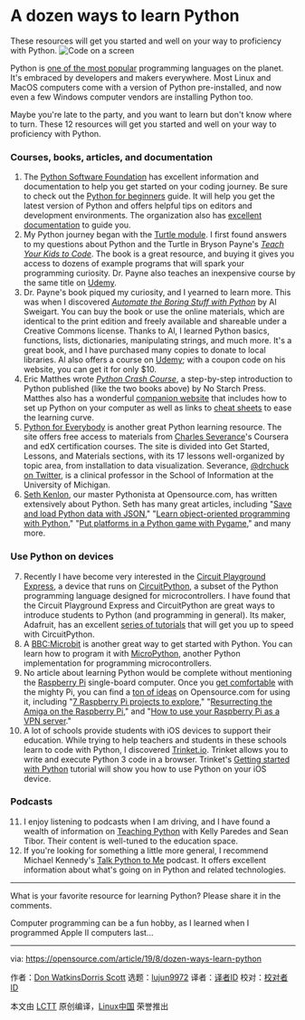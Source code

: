 [#]: collector: (lujun9972)
[#]: translator: (wxy)
[#]: reviewer: ( )
[#]: publisher: ( )
[#]: url: ( )
[#]: subject: (A dozen ways to learn Python)
[#]: via: (https://opensource.com/article/19/8/dozen-ways-learn-python)
[#]: author: (Don WatkinsDorris Scott https://opensource.com/users/don-watkinshttps://opensource.com/users/don-watkinshttps://opensource.com/users/chris-engelhardthttps://opensource.com/users/momiji15https://opensource.com/users/asingh31https://opensource.com/users/pshapirohttps://opensource.com/users/greg-phttps://opensource.com/users/don-watkinshttps://opensource.com/users/holmjahttps://opensource.com/users/don-watkins)

A dozen ways to learn Python
======
These resources will get you started and well on your way to proficiency
with Python.
![Code on a screen][1]

Python is [one of the most popular][2] programming languages on the planet. It's embraced by developers and makers everywhere. Most Linux and MacOS computers come with a version of Python pre-installed, and now even a few Windows computer vendors are installing Python too.

Maybe you're late to the party, and you want to learn but don't know where to turn. These 12 resources will get you started and well on your way to proficiency with Python.

### Courses, books, articles, and documentation

  1. The [Python Software Foundation][3] has excellent information and documentation to help you get started on your coding journey. Be sure to check out the [Python for beginners][4] guide. It will help you get the latest version of Python and offers helpful tips on editors and development environments. The organization also has [excellent documentation][5] to guide you.
  2. My Python journey began with the [Turtle module][6]. I first found answers to my questions about Python and the Turtle in Bryson Payne's _[Teach Your Kids to Code][7]_. The book is a great resource, and buying it gives you access to dozens of example programs that will spark your programming curiosity. Dr. Payne also teaches an inexpensive course by the same title on [Udemy][8].
  3. Dr. Payne's book piqued my curiosity, and I yearned to learn more. This was when I discovered _[Automate the Boring Stuff with Python][9]_ by Al Sweigart. You can buy the book or use the online materials, which are identical to the print edition and freely available and shareable under a Creative Commons license. Thanks to Al, I learned Python basics, functions, lists, dictionaries, manipulating strings, and much more. It's a great book, and I have purchased many copies to donate to local libraries. Al also offers a course on [Udemy][10]; with a coupon code on his website, you can get it for only $10.
  4. Eric Matthes wrote _[Python Crash Course][11]_, a step-by-step introduction to Python published (like the two books above) by No Starch Press. Matthes also has a wonderful [companion website][12] that includes how to set up Python on your computer as well as links to [cheat sheets][13] to ease the learning curve.
  5. [Python for Everybody][14] is another great Python learning resource. The site offers free access to materials from [Charles Severance][15]'s Coursera and edX certification courses. The site is divided into Get Started, Lessons, and Materials sections, with its 17 lessons well-organized by topic area, from installation to data visualization. Severance, [@drchuck on Twitter][16], is a clinical professor in the School of Information at the University of Michigan.
  6. [Seth Kenlon][17], our master Pythonista at Opensource.com, has written extensively about Python. Seth has many great articles, including "[Save and load Python data with JSON][18]," "[Learn object-oriented programming with Python][19]," "[Put platforms in a Python game with Pygame][20]," and many more.



### Use Python on devices

  7. Recently I have become very interested in the [Circuit Playground Express][21], a device that runs on [CircuitPython][22], a subset of the Python programming language designed for microcontrollers. I have found that the Circuit Playground Express and CircuitPython are great ways to introduce students to Python (and programming in general). Its maker, Adafruit, has an excellent [series of tutorials][23] that will get you up to speed with CircuitPython.
  8. A [BBC:Microbit][24] is another great way to get started with Python. You can learn how to program it with [MicroPython][25], another Python implementation for programming microcontrollers.
  9. No article about learning Python would be complete without mentioning the [Raspberry Pi][26] single-board computer. Once you [get comfortable][27] with the mighty Pi, you can find a [ton of ideas][28] on Opensource.com for using it, including "[7 Raspberry Pi projects to explore][29]," "[Resurrecting the Amiga on the Raspberry Pi][30]," and "[How to use your Raspberry Pi as a VPN server][31]."
  10. A lot of schools provide students with iOS devices to support their education. While trying to help teachers and students in these schools learn to code with Python, I discovered [Trinket.io][32]. Trinket allows you to write and execute Python 3 code in a browser. Trinket's [Getting started with Python][33] tutorial will show you how to use Python on your iOS device.



### Podcasts

  11. I enjoy listening to podcasts when I am driving, and I have found a wealth of information on [Teaching Python][34] with Kelly Paredes and Sean Tibor. Their content is well-tuned to the education space.
  12. If you're looking for something a little more general, I recommend Michael Kennedy's [Talk Python to Me][35] podcast. It offers excellent information about what's going on in Python and related technologies.



* * *

What is your favorite resource for learning Python? Please share it in the comments.

Computer programming can be a fun hobby, as I learned when I programmed Apple II computers last...

--------------------------------------------------------------------------------

via: https://opensource.com/article/19/8/dozen-ways-learn-python

作者：[Don WatkinsDorris Scott][a]
选题：[lujun9972][b]
译者：[译者ID](https://github.com/译者ID)
校对：[校对者ID](https://github.com/校对者ID)

本文由 [LCTT](https://github.com/LCTT/TranslateProject) 原创编译，[Linux中国](https://linux.cn/) 荣誉推出

[a]: https://opensource.com/users/don-watkinshttps://opensource.com/users/don-watkinshttps://opensource.com/users/chris-engelhardthttps://opensource.com/users/momiji15https://opensource.com/users/asingh31https://opensource.com/users/pshapirohttps://opensource.com/users/greg-phttps://opensource.com/users/don-watkinshttps://opensource.com/users/holmjahttps://opensource.com/users/don-watkins
[b]: https://github.com/lujun9972
[1]: https://opensource.com/sites/default/files/styles/image-full-size/public/lead-images/programming_code_screen_display.jpg?itok=2HMTzqz0 (Code on a screen)
[2]: https://insights.stackoverflow.com/survey/2019#most-popular-technologies
[3]: https://www.python.org/
[4]: https://www.python.org/about/gettingstarted/
[5]: https://docs.python.org/3/
[6]: https://opensource.com/life/15/8/python-turtle-graphics
[7]: https://opensource.com/education/15/9/review-bryson-payne-teach-your-kids-code
[8]: https://www.udemy.com/teach-your-kids-to-code/
[9]: https://automatetheboringstuff.com/
[10]: https://www.udemy.com/automate/?couponCode=PAY_10_DOLLARS
[11]: https://nostarch.com/pythoncrashcourse2e
[12]: https://ehmatthes.github.io/pcc/
[13]: https://ehmatthes.github.io/pcc/cheatsheets/README.html
[14]: https://www.py4e.com/
[15]: http://www.dr-chuck.com/dr-chuck/resume/bio.htm
[16]: https://twitter.com/drchuck/
[17]: https://opensource.com/users/seth
[18]: https://opensource.com/article/19/7/save-and-load-data-python-json
[19]: https://opensource.com/article/19/7/get-modular-python-classes
[20]: https://opensource.com/article/18/7/put-platforms-python-game
[21]: https://opensource.com/article/19/7/circuit-playground-express
[22]: https://circuitpython.org/
[23]: https://learn.adafruit.com/welcome-to-circuitpython
[24]: https://opensource.com/article/19/8/getting-started-bbc-microbit
[25]: https://micropython.org/
[26]: https://www.raspberrypi.org/
[27]: https://projects.raspberrypi.org/en/pathways/getting-started-with-raspberry-pi
[28]: https://opensource.com/sitewide-search?search_api_views_fulltext=Raspberry%20Pi
[29]: https://opensource.com/article/19/3/raspberry-pi-projects
[30]: https://opensource.com/article/19/3/amiga-raspberry-pi
[31]: https://opensource.com/article/19/6/raspberry-pi-vpn-server
[32]: https://trinket.io/
[33]: https://docs.trinket.io/getting-started-with-python#/welcome/where-we-ll-go
[34]: https://www.teachingpython.fm/
[35]: https://talkpython.fm/
